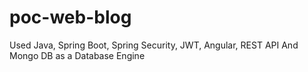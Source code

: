 # poc-web-blog
 Used Java, Spring Boot, Spring Security, JWT, Angular, REST API
And Mongo DB as a Database Engine
